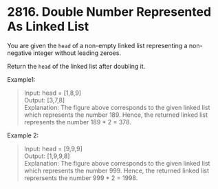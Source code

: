 # 2816. Double Number Represented As Linked List

You are given the ```head``` of a non-empty linked list representing a non-negative integer without leading zeroes.

Return the ```head``` of the linked list after doubling it.

 
Example1:

>Input: head = [1,8,9] \
>Output: [3,7,8] \
>Explanation: The figure above corresponds to the given linked list which represents the number 189. Hence, the returned linked list represents the number 189 * 2 = 378.

Example 2: 

>Input: head = [9,9,9] \
>Output: [1,9,9,8] \
>Explanation: The figure above corresponds to the given linked list which represents the number 999. Hence, the returned linked list reprersents the number 999 * 2 = 1998. 
